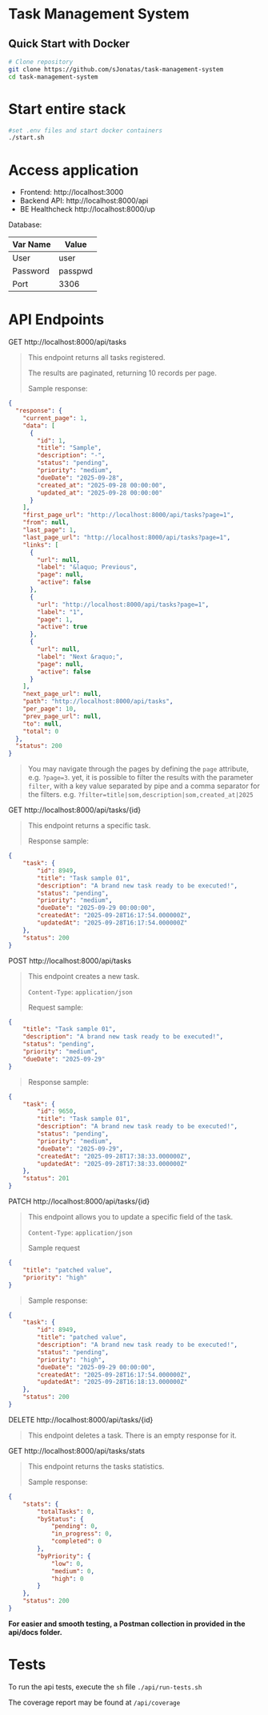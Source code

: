# Task Management System

## Quick Start with Docker

```bash
# Clone repository
git clone https://github.com/sJonatas/task-management-system
cd task-management-system
```

# Start entire stack
```bash
#set .env files and start docker containers 
./start.sh
```

# Access application
* Frontend: http://localhost:3000
* Backend API: http://localhost:8000/api
* BE Healthcheck http://localhost:8000/up

Database: 

| Var Name | Value   |
|----------|---------|
| User     | user    |
| Password | passpwd |
| Port     | 3306    |

# API Endpoints

GET http://localhost:8000/api/tasks

> This endpoint returns all tasks registered.
> 
> The results are paginated, returning 10 records per page.
> 
> Sample response:
>

```json
{
  "response": {
    "current_page": 1,
    "data": [
      {
        "id": 1,
        "title": "Sample",
        "description": "-",
        "status": "pending",
        "priority": "medium",
        "dueDate": "2025-09-28",
        "created_at": "2025-09-28 00:00:00",
        "updated_at": "2025-09-28 00:00:00"
      }
    ],
    "first_page_url": "http://localhost:8000/api/tasks?page=1",
    "from": null,
    "last_page": 1,
    "last_page_url": "http://localhost:8000/api/tasks?page=1",
    "links": [
      {
        "url": null,
        "label": "&laquo; Previous",
        "page": null,
        "active": false
      },
      {
        "url": "http://localhost:8000/api/tasks?page=1",
        "label": "1",
        "page": 1,
        "active": true
      },
      {
        "url": null,
        "label": "Next &raquo;",
        "page": null,
        "active": false
      }
    ],
    "next_page_url": null,
    "path": "http://localhost:8000/api/tasks",
    "per_page": 10,
    "prev_page_url": null,
    "to": null,
    "total": 0
  },
  "status": 200
}
```

> You may navigate through the pages by defining the `page` attribute, e.g. `?page=3`.
> yet, it is possible to filter the results with the parameter `filter`, with a key value separated by pipe and 
> a comma separator for the filters. e.g. `?filter=title|som,description|som,created_at|2025`

GET http://localhost:8000/api/tasks/{id}

> This endpoint returns a specific task.
> 
> Response sample:

```json
{
    "task": {
        "id": 8949,
        "title": "Task sample 01",
        "description": "A brand new task ready to be executed!",
        "status": "pending",
        "priority": "medium",
        "dueDate": "2025-09-29 00:00:00",
        "createdAt": "2025-09-28T16:17:54.000000Z",
        "updatedAt": "2025-09-28T16:17:54.000000Z"
    },
    "status": 200
}
```

POST http://localhost:8000/api/tasks

> This endpoint creates a new task.
> 
> `Content-Type`: `application/json`
> 
> Request sample:

```json
{
    "title": "Task sample 01",
    "description": "A brand new task ready to be executed!",
    "status": "pending",
    "priority": "medium",
    "dueDate": "2025-09-29"
}
```

> Response sample:

```json
{
    "task": {
        "id": 9650,
        "title": "Task sample 01",
        "description": "A brand new task ready to be executed!",
        "status": "pending",
        "priority": "medium",
        "dueDate": "2025-09-29",
        "createdAt": "2025-09-28T17:38:33.000000Z",
        "updatedAt": "2025-09-28T17:38:33.000000Z"
    },
    "status": 201
}
```

PATCH http://localhost:8000/api/tasks/{id}

> This endpoint allows you to update a specific field of the task.
> 
> `Content-Type`: `application/json`
> 
> Sample request

```json
{
    "title": "patched value",
    "priority": "high"
}
```

> Sample response: 

```json
{
    "task": {
        "id": 8949,
        "title": "patched value",
        "description": "A brand new task ready to be executed!",
        "status": "pending",
        "priority": "high",
        "dueDate": "2025-09-29 00:00:00",
        "createdAt": "2025-09-28T16:17:54.000000Z",
        "updatedAt": "2025-09-28T16:18:13.000000Z"
    },
    "status": 200
}
```

DELETE http://localhost:8000/api/tasks/{id}

> This endpoint deletes a task. There is an empty response for it.

GET http://localhost:8000/api/tasks/stats

> This endpoint returns the tasks statistics.
> 
> Sample response:

```json
{
    "stats": {
        "totalTasks": 0,
        "byStatus": {
            "pending": 0,
            "in_progress": 0,
            "completed": 0
        },
        "byPriority": {
            "low": 0,
            "medium": 0,
            "high": 0
        }
    },
    "status": 200
}
```

**For easier and smooth testing, a Postman collection in provided in the api/docs folder.**

# Tests

To run the api tests, execute the `sh` file `./api/run-tests.sh`

The coverage report may be found at `/api/coverage`